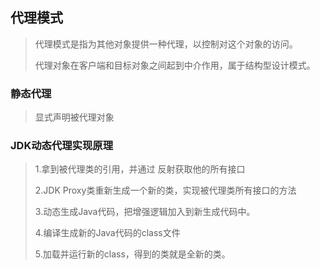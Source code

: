## 代理模式

> 代理模式是指为其他对象提供一种代理，以控制对这个对象的访问。
>
> 代理对象在客户端和目标对象之间起到中介作用，属于结构型设计模式。

### 静态代理

> 显式声明被代理对象

### JDK动态代理实现原理

> 1.拿到被代理类的引用，并通过 反射获取他的所有接口
>
> 2.JDK Proxy类重新生成一个新的类，实现被代理类所有接口的方法
>
> 3.动态生成Java代码，把增强逻辑加入到新生成代码中。
>
> 4.编译生成新的Java代码的class文件
>
> 5.加载并运行新的class，得到的类就是全新的类。

